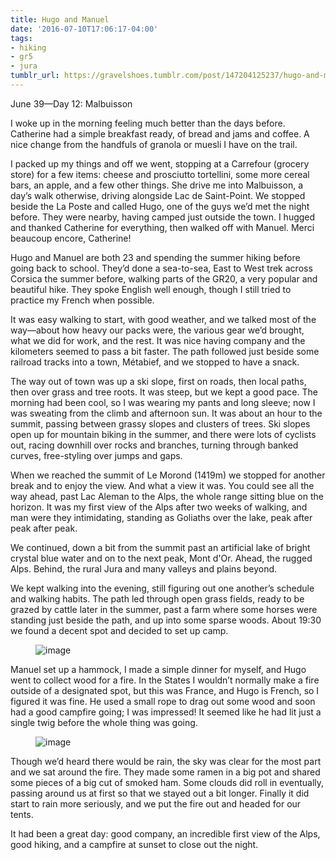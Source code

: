 ```yaml
---
title: Hugo and Manuel
date: '2016-07-10T17:06:17-04:00'
tags:
- hiking
- gr5
- jura
tumblr_url: https://gravelshoes.tumblr.com/post/147204125237/hugo-and-manuel
---
```

June 39—Day 12: Malbuisson

I woke up in the morning feeling much better than the days before. Catherine had a simple breakfast ready, of bread and jams and coffee. A nice change from the handfuls of granola or muesli I have on the trail.

I packed up my things and off we went, stopping at a Carrefour (grocery store) for a few items: cheese and prosciutto tortellini, some more cereal bars, an apple, and a few other things. She drive me into Malbuisson, a day’s walk otherwise, driving alongside Lac de Saint-Point. We stopped beside the La Poste and called Hugo, one of the guys we’d met the night before. They were nearby, having camped just outside the town. I hugged and thanked Catherine for everything, then walked off with Manuel. Merci beaucoup encore, Catherine!

Hugo and Manuel are both 23 and spending the summer hiking before going back to school. They’d done a sea-to-sea, East to West trek across Corsica the summer before, walking parts of the GR20, a very popular and beautiful hike. They spoke English well enough, though I still tried to practice my French when possible.

It was easy walking to start, with good weather, and we talked most of the way—about how heavy our packs were, the various gear we’d brought, what we did for work, and the rest. It was nice having company and the kilometers seemed to pass a bit faster. The path followed just beside some railroad tracks into a town, Métabief, and we stopped to have a snack.

The way out of town was up a ski slope, first on roads, then local paths, then over grass and tree roots. It was steep, but we kept a good pace. The morning had been cool, so I was wearing my pants and long sleeve; now I was sweating from the climb and afternoon sun. It was about an hour to the summit, passing between grassy slopes and clusters of trees. Ski slopes open up for mountain biking in the summer, and there were lots of cyclists out, racing downhill over rocks and branches, turning through banked curves, free-styling over jumps and gaps.

When we reached the summit of Le Morond (1419m) we stopped for another break and to enjoy the view. And what a view it was. You could see all the way ahead, past Lac Aleman to the Alps, the whole range sitting blue on the horizon. It was my first view of the Alps after two weeks of walking, and man were they intimidating, standing as Goliaths over the lake, peak after peak after peak.

We continued, down a bit from the summit past an artificial lake of bright crystal blue water and on to the next peak, Mont d'Or. Ahead, the rugged Alps. Behind, the rural Jura and many valleys and plains beyond.

We kept walking into the evening, still figuring out one another’s schedule and walking habits. The path led through open grass fields, ready to be grazed by cattle later in the summer, past a farm where some horses were standing just beside the path, and up into some sparse woods. About 19:30 we found a decent spot and decided to set up camp.

<figure data-orig-width="3264" data-orig-height="2448" class="tmblr-full"><img src="https://66.media.tumblr.com/62651a2bbcdc35bed6ad16b2ec8e5045/tumblr_inline_o9uihg5tAG1uncvcw_540.jpg" alt="image" data-orig-width="3264" data-orig-height="2448"></figure>

Manuel set up a hammock, I made a simple dinner for myself, and Hugo went to collect wood for a fire. In the States I wouldn’t normally make a fire outside of a designated spot, but this was France, and Hugo is French, so I figured it was fine. He used a small rope to drag out some wood and soon had a good campfire going; I was impressed! It seemed like he had lit just a single twig before the whole thing was going.

<figure data-orig-width="3264" data-orig-height="2448" class="tmblr-full"><img src="https://66.media.tumblr.com/260a85fd6814e67d28a3f16484755744/tumblr_inline_o9uihgROM91uncvcw_540.jpg" alt="image" data-orig-width="3264" data-orig-height="2448"></figure>

Though we’d heard there would be rain, the sky was clear for the most part and we sat around the fire. They made some ramen in a big pot and shared some pieces of a big cut of smoked ham. Some clouds did roll in eventually, passing around us at first so that we stayed out a bit longer. Finally it did start to rain more seriously, and we put the fire out and headed for our tents.

It had been a great day: good company, an incredible first view of the Alps, good hiking, and a campfire at sunset to close out the night.

